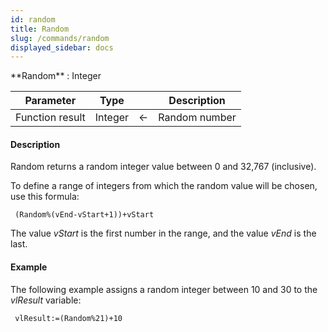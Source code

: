 ```yaml
---
id: random
title: Random
slug: /commands/random
displayed_sidebar: docs
---
```


<!--REF #_command_.Random.Syntax-->**Random**  : Integer<!-- END REF-->
<!--REF #_command_.Random.Params-->
| Parameter | Type |  | Description |
| --- | --- | --- | --- |
| Function result | Integer | &#8592; | Random number |

<!-- END REF-->

#### Description 

<!--REF #_command_.Random.Summary-->Random returns a random integer value between 0 and 32,767 (inclusive).<!-- END REF-->

To define a range of integers from which the random value will be chosen, use this formula:

```4d
 (Random%(vEnd-vStart+1))+vStart
```

The value *vStart* is the first number in the range, and the value *vEnd* is the last.

#### Example 

The following example assigns a random integer between 10 and 30 to the *vlResult* variable:

```4d
 vlResult:=(Random%21)+10
```
